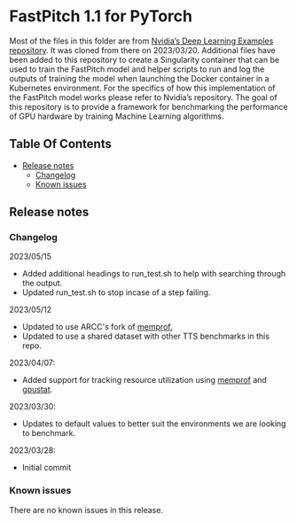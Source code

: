 # FastPitch 1.1 for PyTorch

Most of the files in this folder are from [Nvidia’s Deep Learning Examples repository](https://github.com/NVIDIA/DeepLearningExamples/tree/master/PyTorch/SpeechSynthesis/FastPitch). It was cloned from there on 2023/03/20. Additional files have been added to this repository to create a Singularity container that can be used to train the FastPitch model and helper scripts to run and log the outputs of training the model when launching the Docker container in a Kubernetes environment. For the specifics of how this implementation of the FastPitch model works please refer to Nvidia’s repository. The goal of this repository is to provide a framework for benchmarking the performance of GPU hardware by training Machine Learning algorithms.

## Table Of Contents
- [Release notes](#release-notes)
    * [Changelog](#changelog)
    * [Known issues](#known-issues)

## Release notes

### Changelog
2023/05/15
- Added additional headings to run_test.sh to help with searching through the output.
- Updated run_test.sh to stop incase of a step failing.

2023/05/12
- Updated to use ARCC's fork of [memprof.](https://github.com/WyoARCC/memprof)
- Updated to use a shared dataset with other TTS benchmarks in this repo.

2023/04/07:
- Added support for tracking resource utilization using [memprof](https://github.com/IGBIllinois/memprof) and [gpustat](https://github.com/wookayin/gpustat).

2023/03/30:
- Updates to default values to better suit the environments we are looking to benchmark.

2023/03/28:
- Initial commit

### Known issues

There are no known issues in this release.
